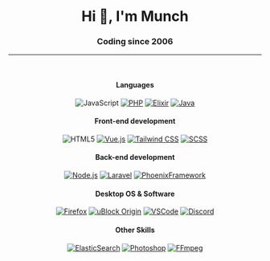 # <div align="center"> Hi 👋, I'm Munch </div>
### <div align="center"> Coding since 2006 </div>
---

<br>

<div align="center">

#### Languages
![JavaScript](https://img.shields.io/badge/JavaScript-f0db4f?style=for-the-badge&logo=javascript&logoColor=323330)
[![PHP](https://img.shields.io/badge/PHP-787cb5?style=for-the-badge&logo=php&logoColor=fff)](https://www.php.net/)
[![Elixir](https://img.shields.io/badge/Elixir-555?style=for-the-badge&logo=elixir&logoColor=787cb5)](https://elixir-lang.org/)
[![Java](https://img.shields.io/badge/Java-5382A1?style=for-the-badge&logo=java&logoColor=fff)](https://www.java.com/en/)

#### Front-end development
![HTML5](https://img.shields.io/badge/HTML5-E34F26?style=for-the-badge&logo=html5&logoColor=fff)
[![Vue.js](https://img.shields.io/badge/Vue.js-4FC08D?style=for-the-badge&logo=vue.js&logoColor=fff)](https://vuejs.org/)
[![Tailwind CSS](https://img.shields.io/badge/Tailwind%20CSS-38B2AC?style=for-the-badge&logo=tailwind-css&logoColor=fff)](https://tailwindcss.com/)
[![SCSS](https://img.shields.io/badge/SCSS-CC6699?style=for-the-badge&logo=sass&logoColor=fff)](https://sass-lang.com/)

#### Back-end development
[![Node.js](https://img.shields.io/badge/node.js-339933?style=for-the-badge&logo=node.js&logoColor=fff)](https://nodejs.org/)
[![Laravel](https://img.shields.io/badge/Laravel-FF2D20?style=for-the-badge&logo=laravel&logoColor=fff)](https://laravel.com/)
[![PhoenixFramework](https://img.shields.io/badge/Phoenix%20Framework-ff6f61?style=for-the-badge)](https://www.phoenixframework.org/)

#### Desktop OS & Software
[![Firefox](https://img.shields.io/badge/Firefox-FF7139?style=for-the-badge&logo=firefox%20browser&logoColor=fff)](https://firefox.com/)
[![uBlock Origin](https://img.shields.io/badge/uBlock%20Origin-800000?style=for-the-badge&logo=ublock%20origin&logoColor=fff)](https://github.com/gorhill/uBlock/)
[![VSCode](https://img.shields.io/badge/VSCode-0078d7?style=for-the-badge&logo=visual%20studio%20code&logoColor=fff)](https://code.visualstudio.com/)
[![Discord](https://img.shields.io/badge/Discord-5865F2?style=for-the-badge&logo=discord&logoColor=fff)](https://discord.com)

#### Other Skills
[![ElasticSearch](https://img.shields.io/badge/ElasticSearch-005571?style=for-the-badge&logo=elasticsearch&logoColor=fff)](https://www.elastic.co/elasticsearch/)
[![Photoshop](https://img.shields.io/badge/Photoshop-31A8FF?style=for-the-badge&logo=adobephotoshop&logoColor=fff)](https://www.elastic.co/elasticsearch/)
[![FFmpeg](https://img.shields.io/badge/FFmpeg-007808?style=for-the-badge&logo=ffmpeg&logoColor=fff)](https://www.ffmpeg.org/)


</div>
